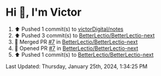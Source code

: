 <h1>Hi 👋, I'm Victor </h1>

<!--RECENT_ACTIVITY:start-->
1. ⬆️ Pushed 1 commit(s) to [victorDigital/notes](https://github.com/victorDigital/notes)<br>
2. ⬆️ Pushed 3 commit(s) to [BetterLectio/BetterLectio-next](https://github.com/BetterLectio/BetterLectio-next)<br>
3. 🎉 Merged PR [#7](https://github.com/BetterLectio/BetterLectio-next/pull/7) in [BetterLectio/BetterLectio-next](https://github.com/BetterLectio/BetterLectio-next)<br>
4. 💪 Opened PR [#7](https://github.com/BetterLectio/BetterLectio-next/pull/7) in [BetterLectio/BetterLectio-next](https://github.com/BetterLectio/BetterLectio-next)<br>
5. ⬆️ Pushed 1 commit(s) to [BetterLectio/BetterLectio-next](https://github.com/BetterLectio/BetterLectio-next)<br>
<!--RECENT_ACTIVITY:end-->

<!--RECENT_ACTIVITY:last_update-->
Last Updated: Thursday, January 25th, 2024, 1:34:25 PM
<!--RECENT_ACTIVITY:last_update_end-->
